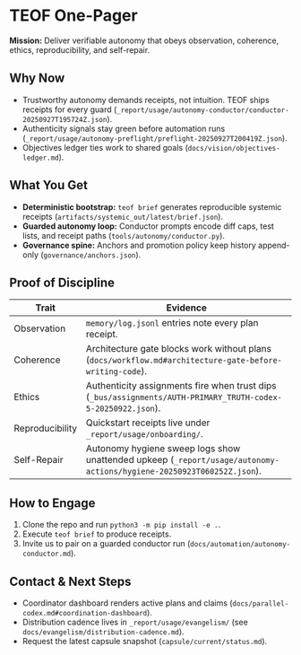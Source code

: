 # TEOF One-Pager

**Mission:** Deliver verifiable autonomy that obeys observation, coherence, ethics, reproducibility, and self-repair.

## Why Now
- Trustworthy autonomy demands receipts, not intuition. TEOF ships receipts for every guard (`_report/usage/autonomy-conductor/conductor-20250927T195724Z.json`).
- Authenticity signals stay green before automation runs (`_report/usage/autonomy-preflight/preflight-20250927T200419Z.json`).
- Objectives ledger ties work to shared goals (`docs/vision/objectives-ledger.md`).

## What You Get
- **Deterministic bootstrap:** `teof brief` generates reproducible systemic receipts (`artifacts/systemic_out/latest/brief.json`).
- **Guarded autonomy loop:** Conductor prompts encode diff caps, test lists, and receipt paths (`tools/autonomy/conductor.py`).
- **Governance spine:** Anchors and promotion policy keep history append-only (`governance/anchors.json`).

## Proof of Discipline
| Trait | Evidence |
| --- | --- |
| Observation | `memory/log.jsonl` entries note every plan receipt. |
| Coherence | Architecture gate blocks work without plans (`docs/workflow.md#architecture-gate-before-writing-code`). |
| Ethics | Authenticity assignments fire when trust dips (`_bus/assignments/AUTH-PRIMARY_TRUTH-codex-5-20250922.json`). |
| Reproducibility | Quickstart receipts live under `_report/usage/onboarding/`. |
| Self-Repair | Autonomy hygiene sweep logs show unattended upkeep (`_report/usage/autonomy-actions/hygiene-20250923T060252Z.json`). |

## How to Engage
1. Clone the repo and run `python3 -m pip install -e .`.
2. Execute `teof brief` to produce receipts.
3. Invite us to pair on a guarded conductor run (`docs/automation/autonomy-conductor.md`).

## Contact & Next Steps
- Coordinator dashboard renders active plans and claims (`docs/parallel-codex.md#coordination-dashboard`).
- Distribution cadence lives in `_report/usage/evangelism/` (see `docs/evangelism/distribution-cadence.md`).
- Request the latest capsule snapshot (`capsule/current/status.md`).
